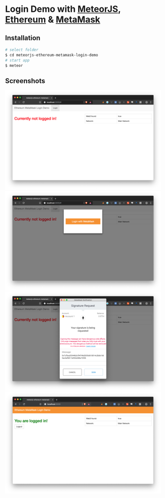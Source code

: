 # Login Demo with [MeteorJS](https://www.meteor.com/), [Ethereum](https://ethereum.org/) & [MetaMask](https://metamask.io/)

## Installation
```sh
# select folder
$ cd meteorjs-ethereum-metamask-login-demo
# start app
$ meteor
```

## Screenshots

![Screenshot01](./tests/screenshots/01.png?raw=true "Screenshot01")
![Screenshot02](./tests/screenshots/02.png?raw=true "Screenshot02")
![Screenshot03](./tests/screenshots/03.png?raw=true "Screenshot03")
![Screenshot03](./tests/screenshots/04.png?raw=true "Screenshot04")
